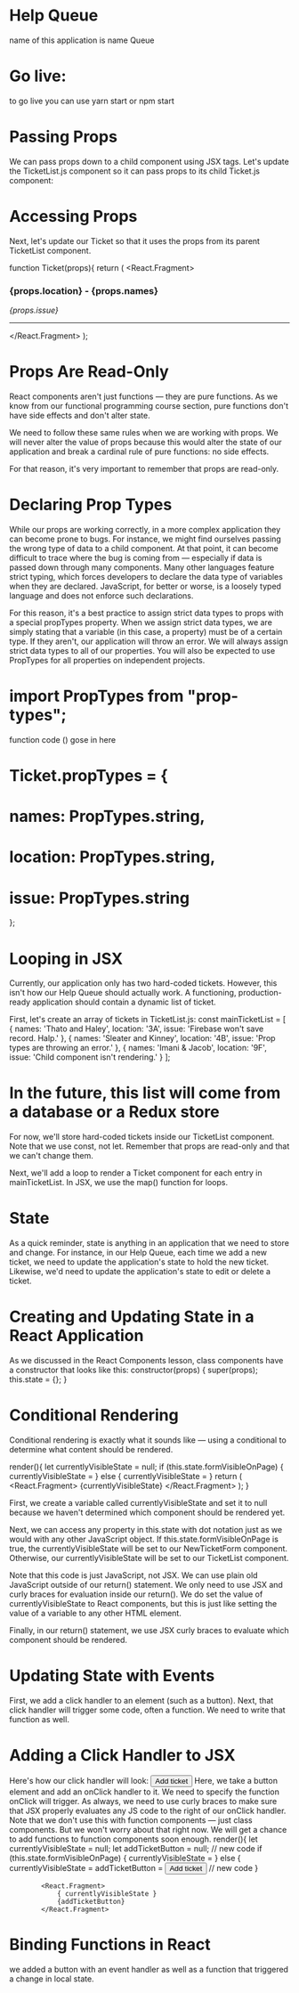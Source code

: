 # Help Queue
name of this application is name Queue
# Go live:
to go live you can use yarn start or npm start
# Passing Props
We can pass props down to a child component using JSX tags. Let's update the TicketList.js component so it can pass props to its child Ticket.js component:

# Accessing Props
Next, let's update our Ticket so that it uses the props from its parent TicketList component.

function Ticket(props){
  return (
    <React.Fragment>
      <h3>{props.location} - {props.names}</h3>
      <p><em>{props.issue}</em></p>
      <hr/>
    </React.Fragment>
  );

# Props Are Read-Only
React components aren't just functions — they are pure functions. As we know from our functional programming course section, pure functions don't have side effects and don't alter state.

We need to follow these same rules when we are working with props. We will never alter the value of props because this would alter the state of our application and break a cardinal rule of pure functions: no side effects.

For that reason, it's very important to remember that props are read-only.


# Declaring Prop Types
While our props are working correctly, in a more complex application they can become prone to bugs. For instance, we might find ourselves passing the wrong type of data to a child component. At that point, it can become difficult to trace where the bug is coming from — especially if data is passed down through many components. Many other languages feature strict typing, which forces developers to declare the data type of variables when they are declared. JavaScript, for better or worse, is a loosely typed language and does not enforce such declarations.

For this reason, it's a best practice to assign strict data types to props with a special propTypes property. When we assign strict data types, we are simply stating that a variable (in this case, a property) must be of a certain type. If they aren't, our application will throw an error. We will always assign strict data types to all of our properties. You will also be expected to use PropTypes for all properties on independent projects.

# import PropTypes from "prop-types";
function code () gose in here
# Ticket.propTypes = {
#  names: PropTypes.string,
#  location: PropTypes.string,
#  issue: PropTypes.string
};


# Looping in JSX
Currently, our application only has two hard-coded tickets. However, this isn't how our Help Queue should actually work. A functioning, production-ready application should contain a dynamic list of ticket.

First, let's create an array of tickets in TicketList.js:
const mainTicketList = [
  {
    names: 'Thato and Haley',
    location: '3A',
    issue: 'Firebase won\'t save record. Halp.'
  },
  {
    names: 'Sleater and Kinney',
    location: '4B',
    issue: 'Prop types are throwing an error.'
  },
  {
    names: 'Imani & Jacob',
    location: '9F',
    issue: 'Child component isn\'t rendering.'
  }
];


# In the future, this list will come from a database or a Redux store
For now, we'll store hard-coded tickets inside our TicketList component. Note that we use const, not let. Remember that props are read-only and that we can't change them.

Next, we'll add a loop to render a Ticket component for each entry in mainTicketList. In JSX, we use the map() function for loops.




#  State
As a quick reminder, state is anything in an application that we need to store and change. For instance, in our Help Queue, each time we add a new ticket, we need to update the application's state to hold the new ticket. Likewise, we'd need to update the application's state to edit or delete a ticket.


# Creating and Updating State in a React Application
As we discussed in the React Components lesson, class components have a constructor that looks like this:
constructor(props) {
  super(props);
  this.state = {};
}



# Conditional Rendering

Conditional rendering is exactly what it sounds like — using a conditional to determine what content should be rendered.

  render(){
    let currentlyVisibleState = null;
    if (this.state.formVisibleOnPage) {
      currentlyVisibleState = <NewTicketForm />
    } else {
      currentlyVisibleState = <TicketList />
    }
    return (
      <React.Fragment>
        {currentlyVisibleState}
      </React.Fragment>
    );
  }

  First, we create a variable called currentlyVisibleState and set it to null because we haven't determined which component should be rendered yet.

Next, we can access any property in this.state with dot notation just as we would with any other JavaScript object. If this.state.formVisibleOnPage is true, the currentlyVisibleState will be set to our NewTicketForm component. Otherwise, our currentlyVisibleState will be set to our TicketList component.

Note that this code is just JavaScript, not JSX. We can use plain old JavaScript outside of our return() statement. We only need to use JSX and curly braces for evaluation inside our return(). We do set the value of currentlyVisibleState to React components, but this is just like setting the value of a variable to any other HTML element.

Finally, in our return() statement, we use JSX curly braces to evaluate which component should be rendered.



# Updating State with Events

First, we add a click handler to an element (such as a button).
Next, that click handler will trigger some code, often a function. We need to write that function as well.

# Adding a Click Handler to JSX
Here's how our click handler will look:
<button onClick={this.handleClick}>Add ticket</button>
Here, we take a button element and add an onClick handler to it. We need to specify the function onClick will trigger. As always, we need to use curly braces to make sure that JSX properly evaluates any JS code to the right of our onClick handler.
Note that we don't use this with function components — just class components. But we won't worry about that right now. We will get a chance to add functions to function components soon enough.
  render(){
    let currentlyVisibleState = null;
    let addTicketButton = null; // new code
    if (this.state.formVisibleOnPage) {
      currentlyVisibleState = <NewTicketForm />
    } else {
      currentlyVisibleState = <TicketList />
      addTicketButton = <button onClick={this.handleClick}>Add ticket</button> // new code
    }

            <React.Fragment>
                { currentlyVisibleState }
                {addTicketButton}
            </React.Fragment>




# Binding Functions in React
we added a button with an event handler as well as a function that triggered a change in local state.












